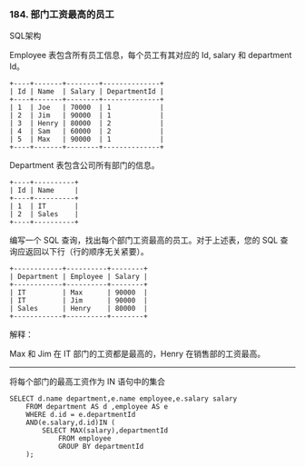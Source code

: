 ### 184. 部门工资最高的员工

SQL架构

Employee 表包含所有员工信息，每个员工有其对应的 Id, salary 和 department Id。

    +----+-------+--------+--------------+
    | Id | Name  | Salary | DepartmentId |
    +----+-------+--------+--------------+
    | 1  | Joe   | 70000  | 1            |
    | 2  | Jim   | 90000  | 1            |
    | 3  | Henry | 80000  | 2            |
    | 4  | Sam   | 60000  | 2            |
    | 5  | Max   | 90000  | 1            |
    +----+-------+--------+--------------+

Department 表包含公司所有部门的信息。

    +----+----------+
    | Id | Name     |
    +----+----------+
    | 1  | IT       |
    | 2  | Sales    |
    +----+----------+

编写一个 SQL 查询，找出每个部门工资最高的员工。对于上述表，您的 SQL 查询应返回以下行（行的顺序无关紧要）。

    +------------+----------+--------+
    | Department | Employee | Salary |
    +------------+----------+--------+
    | IT         | Max      | 90000  |
    | IT         | Jim      | 90000  |
    | Sales      | Henry    | 80000  |
    +------------+----------+--------+

解释：

Max 和 Jim 在 IT 部门的工资都是最高的，Henry 在销售部的工资最高。
***
将每个部门的最高工资作为 IN 语句中的集合
```
SELECT d.name department,e.name employee,e.salary salary
    FROM department AS d ,employee AS e
    WHERE d.id = e.departmentId
    AND(e.salary,d.id)IN (
        SELECT MAX(salary),departmentId
            FROM employee 
            GROUP BY departmentId
    );
```
